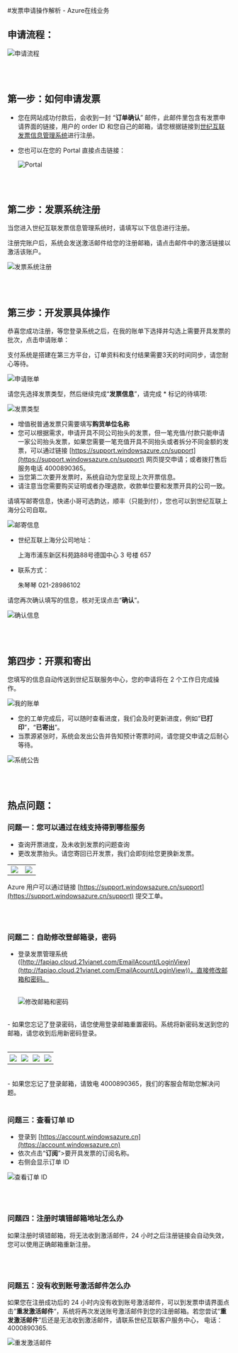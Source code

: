 <properties
	pageTitle="发票申请操作解析 - Azure在线业务 | Azure"
    description="介绍发票申请操作流程及常见问题"
    services=""
    documentationCenter=""
    authors=""
    manager=""
    editor=""
    tags=""/>

<tags ms.service="multiple" ms.date="" wacn.date="11/10/2016" wacn.lang="cn"/>

#发票申请操作解析 - Azure在线业务

## 申请流程：
![申请流程](./media/azure-fapiao-process/01.PNG)

<br />
<br />

## 第一步：如何申请发票

- 您在网站成功付款后，会收到一封 “**订单确认**” 邮件，此邮件里包含有发票申请界面的链接，用户的 order ID 和您自己的邮箱，请您根据链接到[世纪互联发票信息管理系统](http://fapiao.cloud.21vianet.com/EmailAcount/Register)进行注册。

- 您也可以在您的 Portal 直接点击链接：

	![Portal](./media/azure-fapiao-process/02.png)

<br />
<br />

## 第二步：发票系统注册

当您进入世纪互联发票信息管理系统时，请填写以下信息进行注册。

注册完账户后，系统会发送激活邮件给您的注册邮箱，请点击邮件中的激活链接以激活该账户。

![发票系统注册](./media/azure-fapiao-process/03.png)

<br />
<br />

## 第三步：开发票具体操作

恭喜您成功注册，等您登录系统之后，在我的账单下选择并勾选上需要开具发票的批次，点击申请账单：

支付系统是搭建在第三方平台，订单资料和支付结果需要3天的时间同步，请您耐心等待。
	
![申请账单](./media/azure-fapiao-process/04.png)

请您先选择发票类型，然后继续完成“**发票信息**”，请完成 * 标记的待填项:

![发票类型](./media/azure-fapiao-process/05.png)

- 增值税普通发票只需要填写**购货单位名称**
- 您可以根据需求，申请开具不同公司抬头的发票，但一笔充值/付款只能申请一家公司抬头发票，如果您需要一笔充值开具不同抬头或者拆分不同金额的发票，可以通过链接 [https://support.windowsazure.cn/support](https://support.windowsazure.cn/support) 网页提交申请；或者拨打售后服务电话 4000890365。
- 当您第二次要开发票时，系统自动为您呈现上次开票信息。
- 请注意当您需要购买证明或者办理退款，收款单位要和发票开具的公司一致。

请填写邮寄信息，快递小哥可选韵达，顺丰（只能到付），您也可以到世纪互联上海分公司自取。

![邮寄信息](./media/azure-fapiao-process/06.png)

- 世纪互联上海分公司地址： 

	上海市浦东新区科苑路88号德国中心 3 号楼 657

- 联系方式： 

	朱琴琴    021-28986102

请您再次确认填写的信息，核对无误点击“**确认**”。

![确认信息](./media/azure-fapiao-process/07.png)

<br />
<br />

## 第四步：开票和寄出

您填写的信息自动传送到世纪互联服务中心，您的申请将在 2 个工作日完成操作。

![我的账单](./media/azure-fapiao-process/08.png)

- 您的工单完成后，可以随时查看进度，我们会及时更新进度，例如“**已打印**”，“**已寄出**”。
- 当票源紧张时，系统会发出公告并告知预计寄票时间，请您提交申请之后耐心等待。

![系统公告](./media/azure-fapiao-process/09.png)

<br />
<br />

## 热点问题：

### 问题一：您可以通过在线支持得到哪些服务

- 查询开票进度，及未收到发票的问题查询
- 更改发票抬头。请您寄回已开发票，我们会即刻给您更换新发票。

<table width="100%" border="0" cellspacing="0" cellpadding="0" style="table-layout:fixed;">
  <tr>
    <td><img src="./media/azure-fapiao-process/10.png" /></td>
	<td><img src="./media/azure-fapiao-process/11.png" /></td>
  </tr>
</table>

Azure 用户可以通过链接 [https://support.windowsazure.cn/support](https://support.windowsazure.cn/support) 提交工单。

<br />
<br />

### 问题二：自助修改登邮箱录，密码

- 登录发票管理系统 ([http://fapiao.cloud.21vianet.com/EmailAcount/LoginView](http://fapiao.cloud.21vianet.com/EmailAcount/LoginView))，直接修改邮箱和密码。
<br /><br />

	![修改邮箱和密码](./media/azure-fapiao-process/12.png)
<br />
- 如果您忘记了登录密码，请您使用登录邮箱重置密码。系统将新密码发送到您的邮箱，请您收到后用新密码登录。
<br /><br />
	<table width="100%" border="0" cellspacing="0" cellpadding="0" style="table-layout:fixed;">
  		<tr>
    		<td style="padding:5px 5px 5px 5px"><img src="./media/azure-fapiao-process/13.png" /></td>
			<td style="padding:5px 5px 5px 5px"><img src="./media/azure-fapiao-process/14.png" /></td>
    		<td style="padding:5px 5px 5px 5px"><img src="./media/azure-fapiao-process/15.png" /></td>
			<td style="padding:5px 5px 5px 5px"><img src="./media/azure-fapiao-process/16.png" /></td>
  		</tr>
	</table>
<br />
- 如果您忘记了登录邮箱，请致电 4000890365，我们的客服会帮助您解决问题。

<br />
<br />

### 问题三：查看订单 ID

- 登录到 [https://account.windowsazure.cn](https://account.windowsazure.cn)
- 依次点击“**订阅**”>要开具发票的订阅名称。
- 右侧会显示订单 ID

![查看订单 ID](./media/azure-fapiao-process/17.png)

<br />
<br />

### 问题四：注册时填错邮箱地址怎么办

如果注册时填错邮箱，将无法收到激活邮件，24 小时之后注册链接会自动失效，您可以使用正确邮箱重新注册。

<br />
<br />

### 问题五：没有收到账号激活邮件怎么办

如果您在注册成功后的 24 小时内没有收到账号激活邮件，可以到发票申请界面点击”**重发激活邮件**“，系统将再次发送账号激活邮件到您的注册邮箱。若您尝试“**重发激活邮件**”后还是无法收到激活邮件，请联系世纪互联客户服务中心， 电话：4000890365. 

![重发激活邮件](./media/azure-fapiao-process/18.png)

